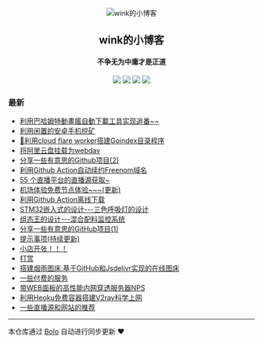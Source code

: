 <p align="center"><img alt="wink的小博客" src="http://img.winkxrq.tk/img/7"></p><h2 align="center">
wink的小博客
</h2>

<h4 align="center">不争无为中庸才是正道</h4>
<p align="center"><a title="wink的小博客" target="_blank" href="https://github.com/winkxx/bolo-blog"><img src="https://img.shields.io/github/last-commit/winkxx/bolo-blog.svg?style=flat-square&color=FF9900"></a>
<a title="GitHub repo size in bytes" target="_blank" href="https://github.com/winkxx/bolo-blog"><img src="https://img.shields.io/github/repo-size/winkxx/bolo-blog.svg?style=flat-square"></a>
<a title="Bolo Version" target="_blank" href="https://github.com/adlered/bolo-solo"><img src="https://img.shields.io/badge/bolo-v2.5 稳定版-f1e05a.svg?style=flat-square&color=blueviolet"></a>
<a title="Hits" target="_blank" href="https://github.com/88250/hits"><img src="https://hits.b3log.org/winkxx/bolo-blog.svg"></a></p>

### 最新

* [利用巴哈姆特動畫瘋自動下載工具实现追番~~](HTTP://null:-1/articles/2021/07/10/1625907638642.html)
* [利用闲置的安卓手机挖矿](HTTP://null:-1/articles/2021/07/10/1625905657360.html)
* [🔞利用cloud flare worker搭建Goindex目录程序](HTTP://null:-1/articles/2021/07/02/1625217322387.html)
* [将阿里云盘挂载为webdav](HTTP://null:-1/articles/2021/07/02/1625393706247.html)
* [分享一些有意思的Github项目(2)](HTTP://null:-1/articles/2021/07/02/1625395503029.html)
* [利用Github Action自动续约Freenom域名](HTTP://null:-1/articles/2021/07/02/1625215418281.html)
* [55 个直播平台的直播源获取~](HTTP://null:-1/articles/2021/07/02/1625214200185.html)
* [机场体验免费节点体验~~~(更新)](HTTP://null:-1/articles/2021/06/28/1624867256327.html)
* [利用Github Action离线下载](HTTP://null:-1/articles/2021/06/28/1624848867412.html)
* [STM32嵌入式的设计---三色呼吸灯的设计](HTTP://null:-1/articles/2021/06/27/1624801886133.html)
* [组态王的设计---混合配料监控系统](HTTP://null:-1/articles/2021/06/27/1624801108457.html)
* [分享一些有意思的GitHub项目(1)](HTTP://null:-1/articles/2021/06/27/1624778741438.html)
* [提示事项(持续更新)](HTTP://null:-1/articles/2021/06/26/1624694552854.html)
* [小店开张！！！](HTTP://null:-1/articles/2021/06/25/1624634407030.html)
* [打赏](HTTP://null:-1/articles/2021/06/21/1624286748849.html)
* [搭建烟雨图床:基于GitHub和Jsdelivr实现的在线图床](HTTP://null:-1/articles/2021/06/20/1624190441187.html)
* [一些付费的服务](HTTP://null:-1/articles/2021/06/18/1624022034203.html)
* [带WEB面板的高性能内网穿透服务器NPS](HTTP://null:-1/articles/2021/06/18/1624020892983.html)
* [利用Heoku免费容器搭建V2ray科学上网](HTTP://null:-1/articles/2021/06/17/1623936649135.html)
* [一些直播源和网站的推荐](HTTP://null:-1/articles/2021/06/17/1623934869601.html)



---

本仓库通过 [Bolo](https://github.com/adlered/bolo-solo) 自动进行同步更新 ❤️ 